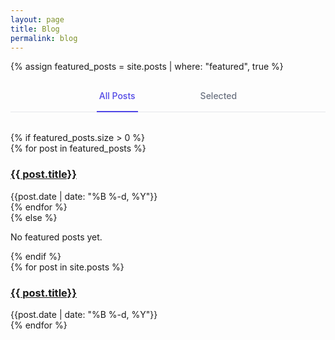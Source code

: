 ```yaml
---
layout: page
title: Blog
permalink: blog
---
```


{% assign featured_posts = site.posts | where: "featured", true %}

<div class="mb-8">
  <!-- Tab navigation with major spacing -->
  <div style="border-bottom: 1px solid #e5e7eb; margin-bottom: 2rem;">
    <nav style="display: flex; justify-content: center; margin-bottom: -1px;">
      <div style="display: flex; gap: 6rem;">
        <a id="all-label" href="javascript:void(0)" onclick="showTab('all')" style="border-bottom: 2px solid #4f46e5; padding: 1rem 0.25rem; font-size: 0.875rem; font-weight: 500; color: #4f46e5; white-space: nowrap; text-decoration: none;" aria-current="page">All Posts</a>
        <a id="featured-label" href="javascript:void(0)" onclick="showTab('featured')" style="border-bottom: 2px solid transparent; padding: 1rem 0.25rem; font-size: 0.875rem; font-weight: 500; color: #6b7280; white-space: nowrap; text-decoration: none;">Selected</a>
      </div>
    </nav>
  </div>

  <!-- Featured Tab Content -->
  <div id="featured-tab" class="tab-content">
    {% if featured_posts.size > 0 %}
      <div class="grid md:grid-cols-2 gap-6">
        {% for post in featured_posts %}
          <div class="py-3">
            <h3 class="text-lg font-medium"><a href="{{site.baseurl}}{{ post.url }}" class="hover:text-indigo-600 transition-colors">{{ post.title}}</a></h3>
            <div class="text-sm text-gray-500">{{post.date | date: "%B %-d, %Y"}}</div>
          </div>
        {% endfor %}
      </div>
    {% else %}
      <p class="text-gray-500 italic">No featured posts yet.</p>
    {% endif %}
  </div>

  <!-- All Posts Tab Content -->
  <div id="all-tab" class="tab-content hidden">
    {% for post in site.posts %}
      <div class="py-3">
        <h3 class="text-lg font-medium"><a href="{{site.baseurl}}{{ post.url }}" class="hover:text-indigo-600 transition-colors">{{ post.title}}</a></h3>
        <div class="text-sm text-gray-500">{{post.date | date: "%B %-d, %Y"}}</div>
      </div>
    {% endfor %}
  </div>
</div>

<script>
function showTab(tabName) {
  // Hide all tabs
  const tabContents = document.querySelectorAll('.tab-content');
  tabContents.forEach(tab => tab.classList.add('hidden'));
  
  // Show the selected tab
  const selectedTab = document.getElementById(tabName + '-tab');
  if (selectedTab) {
    selectedTab.classList.remove('hidden');
  }
  
  // Reset all tab styles
  document.getElementById('featured-label').style.borderBottomColor = 'transparent';
  document.getElementById('featured-label').style.color = '#6b7280';
  document.getElementById('all-label').style.borderBottomColor = 'transparent';
  document.getElementById('all-label').style.color = '#6b7280';
  
  // Activate the selected tab
  document.getElementById(tabName + '-label').style.borderBottomColor = '#4f46e5';
  document.getElementById(tabName + '-label').style.color = '#4f46e5';
}

// Initialize tabs - make All Posts the default
document.addEventListener('DOMContentLoaded', function() {
  showTab('all');
});
</script>

<style>
.active {
  font-weight: 500;
  color: #4f46e5;
  border-bottom: 2px solid #4f46e5;
}
</style>

